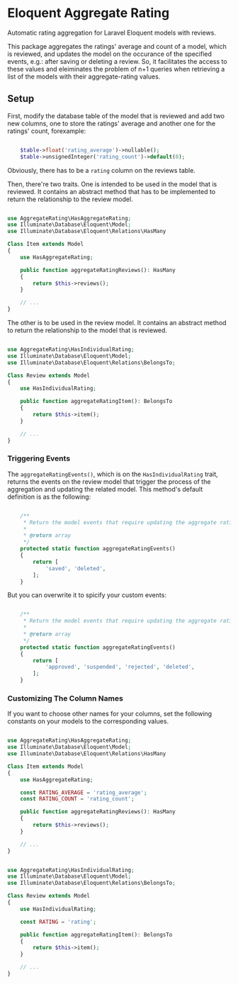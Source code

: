 # Eloquent Aggregate Rating

Automatic rating aggregation for Laravel Eloquent models with reviews.

This package aggregates the ratings' average and count of a model, which is 
reviewed, and updates the model on the occurance of the specified events, e.g.:
after saving or deleting a review. So, it facilitates the access to these values
and eleiminates the problem of n+1 queries when retrieving a list of the models
with their aggregate-rating values.

## Setup

First, modify the database table of the model that is reviewed and add two
new columns, one to store the ratings' average and another one for the ratings'
count, forexample:

```php

	$table->float('rating_average')->nullable();
	$table->unsignedInteger('rating_count')->default(0);

```

Obviously, there has to be a `rating` column on the reviews table.

Then, there're two traits. One is intended to be used in the model that is 
reviewed. It contains an abstract method that has to be implemented to return
the relationship to the review model.

```php

use AggregateRating\HasAggregateRating;
use Illuminate\Database\Eloquent\Model;
use Illuminate\Database\Eloquent\Relations\HasMany

Class Item extends Model
{
	use HasAggregateRating;

	public function aggregateRatingReviews(): HasMany
	{
		return $this->reviews();
	}

	// ...
}

```

The other is to be used in the review model. It contains an abstract method to
return the relationship to the model that is reviewed.

```php

use AggregateRating\HasIndividualRating;
use Illuminate\Database\Eloquent\Model;
use Illuminate\Database\Eloquent\Relations\BelongsTo;

Class Review extends Model
{
	use HasIndividualRating;

	public function aggregateRatingItem(): BelongsTo
	{
		return $this->item();
	}

	// ...
}

```

### Triggering Events

The `aggregateRatingEvents()`, which is on the `HasIndividualRating` trait,
returns the events on the review model that trigger the process of the aggregation
and updating the related model. This method's default definition is as the
following:

```php

	/**
     * Return the model events that require updating the aggregate rating.
     *
     * @return array
     */
	protected static function aggregateRatingEvents()
	{ 
		return [
			'saved', 'deleted',
		];
	}

```

But you can overwrite it to spicify your custom events:

```php

	/**
     * Return the model events that require updating the aggregate rating.
     *
     * @return array
     */
	protected static function aggregateRatingEvents()
	{ 
		return [
			'approved', 'suspended', 'rejected', 'deleted',
		];
	}

```

### Customizing The Column Names

If you want to choose other names for your columns, set the following 
constants on your models to the corresponding values.

```php

use AggregateRating\HasAggregateRating;
use Illuminate\Database\Eloquent\Model;
use Illuminate\Database\Eloquent\Relations\HasMany

Class Item extends Model
{
	use HasAggregateRating;

	const RATING_AVERAGE = 'rating_average';
	const RATING_COUNT = 'rating_count';

	public function aggregateRatingReviews(): HasMany
	{
		return $this->reviews();
	}

	// ...
}

```

```php

use AggregateRating\HasIndividualRating;
use Illuminate\Database\Eloquent\Model;
use Illuminate\Database\Eloquent\Relations\BelongsTo;

Class Review extends Model
{
	use HasIndividualRating;

	const RATING = 'rating';

	public function aggregateRatingItem(): BelongsTo
	{
		return $this->item();
	}

	// ...
}

```
